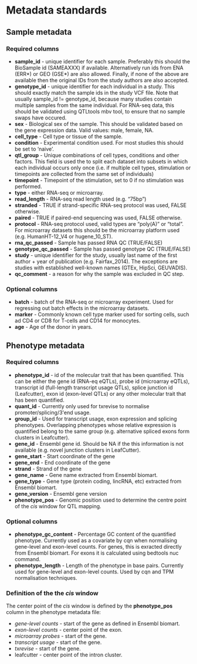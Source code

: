 # Metadata standards

## Sample metadata
### Required columns

-   **sample_id** - unique identifier for each sample. Preferably this should the BioSample id (SAMEAXXX) if available. Alternatively run ids from ENA (ERR*) or GEO (GSE*) are also allowed. Finally, if none of the above are available then the original IDs from the study authors are also accepted. 
-   **genotype_id** - unique identifier for each individual in a study. This should exactly match the sample ids in the study VCF file. Note that usually sample_id != genotype_id, because many studies contain multiple samples from the same individual. For RNA-seq data, this should be validated using QTLtools mbv tool, to ensure that no sample swaps have occured.
-   **sex** - Biological sex of the sample. This should be validated based on the gene expression data. Valid values: male, female, NA.
-   **cell_type** - Cell type or tissue of the sample.
-   **condition** - Experimental condition used. For most studies this should be set to ‘naive’.
-  **qtl_group** - Unique combinations of cell types, conditions and other factors. This field is used the to split each dataset into subsets in which each individual occurs only once (i.e. if multiple cell types, stimulation or timepoints are collected from the same set of individuals)
-   **timepoint** - Timepoint of the stimulation, set to 0 if no stimulation was performed.
-   **type** - either RNA-seq or microarray.    
-   **read_length** - RNA-seq read length used (e.g. “75bp”)
-   **stranded** - TRUE if strand-specific RNA-seq protocol was used, FALSE otherwise.    
-   **paired** - TRUE if paired-end sequencing was used, FALSE otherwise.
-  **protocol** - RNA-seq protocol used, valid types are “poly(A)” or “total”. For microarray datasets this should be the microarray platform used (e.g. HumanHT-12_V4 or hugene_10_ST). 
-  **rna_qc_passed** - Sample has passed RNA QC (TRUE/FALSE)
-  **genotype_qc_passed** - Sample has passed genotype QC (TRUE/FALSE) 
-  **study** - unique identifier for the study, usually last name of the first author + year of publication (e.g. Fairfax_2014). The exceptions are studies with established well-known names (GTEx, HipSci, GEUVADIS).
-  **qc_comment** - a reason for why the sample was excluded in QC step.
    
### Optional columns
-  **batch** - batch of the RNA-seq or microarray experiment. Used for regressing out batch effects in the microarray datasets.
-  **marker** - Commonly known cell type marker used for sorting cells, such ad CD4 or CD8 for T-cells and CD14 for monocytes.
- **age** - Age of the donor in years.

## Phenotype metadata
### Required columns

 - **phenotype_id** -  id of the molecular trait that has been quantified. This can be either the gene id (RNA-eq eQTLs), probe id (microarray eQTLs), transcript id (full-length transcript usage QTLs), splice junction id (Leafcutter), exon id (exon-level QTLs) or any other molecular trait that has been quantified.
 - **quant_id** - Currently only used for txrevise to normalise promoter/splicing/3'end usage.
-  **group_id** - Used for transcript usage, exon expression and splicing phenotypes. Overlapping phenotypes whose relative expression is quantified belong to the same group (e.g. alternative spliced exons form clusters in Leafcutter).
- **gene_id** - Ensembl gene id. Should be NA if the this information is not available (e.g. novel junction clusters in LeafCutter).
- **gene_start** - Start coordinate of the gene
- **gene_end** - End coordinate of the gene
-   **strand** - Strand of the gene
-   **gene_name** - Gene name extracted from Ensembl biomart.
-   **gene_type** - Gene type (protein coding, lincRNA, etc) extracted from Ensembl biomart.
-  **gene_version** - Ensembl gene version
-  **phenotype_pos** - Genomic position used to determine the centre point of the *cis* window for QTL mapping. 

### Optional columns
- **phenotype_gc_content** - Percentage GC content of the quantified phenotype. Currently used as a covariate by cqn when normalising gene-level and exon-level counts. For genes, this is exracted directly from Ensembl biomart. For exons it is calculated using bedtools nuc command. 
- **phenotype_length** - Length of the phenotype in base pairs. Currently used for gene-level and exon-level counts. Used by cqn and TPM normalisation techniques.

### Definition of the the *cis* window
The center point of the *cis* window is defined by the **phenotype_pos** column in the phenotype metadata file:

 - *gene-level counts* - start of the gene as defined in Ensembl biomart.
 - *exon-level counts* - center point of the exon.
 - *microarray probes* - start of the gene.
 -  *transcript usage* - start of the gene.
 - *txrevise* - start of the gene.
 - leafcutter - center point of the intron cluster.


<!--stackedit_data:
eyJoaXN0b3J5IjpbLTM5MzcyMDE0OSwxMTMzNDkzMzY1LDEzMj
c1NTU5NzNdfQ==
-->
